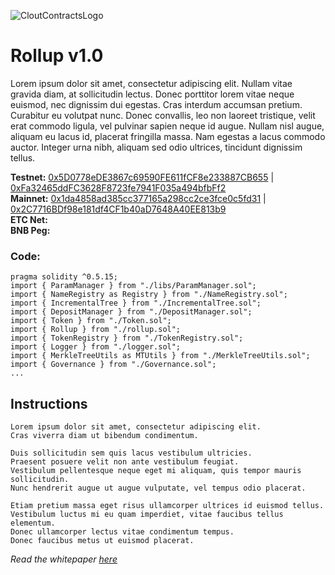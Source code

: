 ![CloutContractsLogo](https://avatars.githubusercontent.com/u/84701387?s=200&v=4.png)
# Rollup v1.0
Lorem ipsum dolor sit amet, consectetur adipiscing elit. Nullam vitae gravida diam, at sollicitudin lectus. Donec porttitor lorem vitae neque euismod, nec dignissim dui egestas. Cras interdum accumsan pretium. Curabitur eu volutpat nunc. Donec convallis, leo non laoreet tristique, velit erat commodo ligula, vel pulvinar sapien neque id augue. Nullam nisl augue, aliquam eu lacus id, placerat fringilla massa. Nam egestas a lacus commodo auctor. Integer urna nibh, aliquam sed odio ultrices, tincidunt dignissim tellus.

**Testnet:** [0x5D0778eDE3867c69590FE611fCF8e233887CB655](https://ropsten.etherscan.io/address/0x5D0778eDE3867c69590FE611fCF8e233887CB655) | [0xFa32465ddFC3628F8723fe7941F035a494bfbFf2](https://ropsten.etherscan.io/address/0xfa32465ddfc3628f8723fe7941f035a494bfbff2) \
**Mainnet:** [0x1da4858ad385cc377165a298cc2ce3fce0c5fd31](https://etherscan.io/address/0x1da4858ad385cc377165a298cc2ce3fce0c5fd31) | [0x2C7716BDf98e181df4CF1b40aD7648A40EE813b9](https://etherscan.io/address/0x2c7716bdf98e181df4cf1b40ad7648a40ee813b9) \
**ETC Net:** \
**BNB Peg:**

### Code:
```Solidity
pragma solidity ^0.5.15;
import { ParamManager } from "./libs/ParamManager.sol";
import { NameRegistry as Registry } from "./NameRegistry.sol";
import { IncrementalTree } from "./IncrementalTree.sol";
import { DepositManager } from "./DepositManager.sol";
import { Token } from "./Token.sol";
import { Rollup } from "./rollup.sol";
import { TokenRegistry } from "./TokenRegistry.sol";
import { Logger } from "./logger.sol";
import { MerkleTreeUtils as MTUtils } from "./MerkleTreeUtils.sol";
import { Governance } from "./Governance.sol";
...
```

## Instructions
    Lorem ipsum dolor sit amet, consectetur adipiscing elit.
    Cras viverra diam ut bibendum condimentum.

    Duis sollicitudin sem quis lacus vestibulum ultricies.
    Praesent posuere velit non ante vestibulum feugiat.
    Vestibulum pellentesque neque eget mi aliquam, quis tempor mauris sollicitudin.
    Nunc hendrerit augue ut augue vulputate, vel tempus odio placerat.

    Etiam pretium massa eget risus ullamcorper ultrices id euismod tellus.
    Vestibulum luctus mi eu quam imperdiet, vitae faucibus tellus elementum.
    Donec ullamcorper lectus vitae condimentum tempus.
    Donec faucibus metus ut euismod placerat.


*Read the whitepaper [here](https://github.com/CloutContracts/whitepaper/tree/1.0)*
